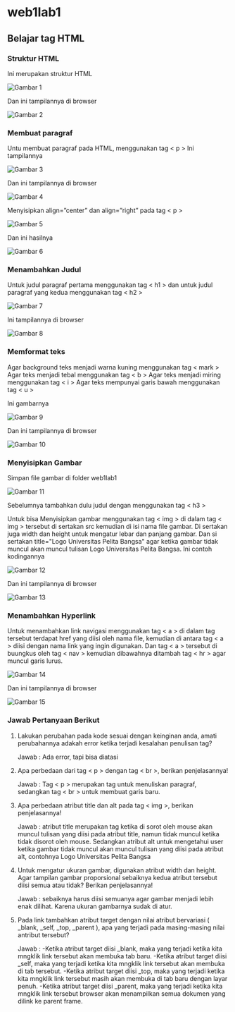 # web1lab1
## Belajar tag HTML

### Struktur HTML
Ini merupakan struktur HTML

![Gambar 1](screenshot/ss11.PNG)

Dan ini tampilannya di browser

![Gambar 2](screenshot/ss12.PNG)

### Membuat paragraf
Untu membuat paragraf pada HTML, menggunakan tag < p >
Ini tampilannya

![Gambar 3](screenshot/ss21.PNG)

Dan ini tampilannya di browser

![Gambar 4](screenshot/ss22.PNG)

Menyisipkan align=”center” dan align=”right” pada tag < p >

![Gambar 5](screenshot/ss31.PNG)

Dan ini hasilnya

![Gambar 6](screenshot/ss32.PNG)

### Menambahkan Judul
Untuk judul paragraf pertama menggunakan tag < h1 > dan untuk judul paragraf yang kedua menggunakan tag < h2 >

![Gambar 7](screenshot/ss41.PNG)

Ini tampilannya di browser

![Gambar 8](screenshot/ss42.PNG)

### Memformat teks
Agar background teks menjadi warna kuning menggunakan tag < mark >
Agar teks menjadi tebal menggunakan tag < b >
Agar teks menjadi miring menggunakan tag < i >
Agar teks mempunyai garis bawah menggunakan tag < u >

Ini gambarnya

![Gambar 9](screenshot/ss51.PNG)

Dan ini tampilannya di browser

![Gambar 10](screenshot/ss52.PNG)

###  Menyisipkan Gambar
Simpan file gambar di folder web1lab1

![Gambar 11](screenshot/ss61.PNG)

Sebelumnya tambahkan dulu judul dengan menggunakan tag < h3 >

Untuk bisa Menyisipkan gambar menggunakan tag < img >
di dalam tag < img > tersebut di sertakan src kemudian di isi nama file gambar.
Di sertakan juga width dan height untuk mengatur lebar dan panjang gambar.
Dan si sertakan title="Logo Universitas Pelita Bangsa" agar ketika gambar tidak muncul akan muncul tulisan Logo Universitas Pelita Bangsa.
Ini contoh kodingannya

![Gambar 12](screenshot/ss62.PNG)

Dan ini tampilannya di browser

![Gambar 13](screenshot/ss63.PNG)

### Menambahkan Hyperlink
Untuk menambahkan link navigasi menggunakan tag < a >
di dalam tag tersebut terdapat href yang diisi oleh nama file, kemudian di antara tag < a > diisi dengan nama link yang ingin digunakan. Dan tag < a > tersebut di buungkus oleh tag < nav > kemudian dibawahnya ditambah tag < hr > agar muncul garis lurus.

![Gambar 14](screenshot/ss71.PNG)

Dan ini tampilannya di browser

![Gambar 15](screenshot/ss72.PNG)

### Jawab Pertanyaan Berikut
1. Lakukan perubahan pada kode sesuai dengan keinginan anda, amati perubahannya adakah
   error ketika terjadi kesalahan penulisan tag?

   Jawab : Ada error, tapi bisa diatasi

2. Apa perbedaan dari tag < p > dengan tag < br >, berikan penjelasannya!

    Jawab : Tag < p > merupakan tag untuk menuliskan paragraf, sedangkan tag < br > untuk membuat garis baru.

3. Apa perbedaan atribut title dan alt pada tag < img >, berikan penjelasannya!

    Jawab : atribut title merupakan tag ketika di sorot oleh mouse akan muncul tulisan yang diisi pada atribut title, namun tidak muncul ketika tidak disorot oleh mouse.
    Sedangkan atribut alt untuk mengetahui user ketika gambar tidak muncul akan muncul tulisan yang diisi pada atribut alt, contohnya Logo Universitas Pelita Bangsa
4. Untuk mengatur ukuran gambar, digunakan atribut width dan height. Agar tampilan gambar
    proporsional sebaiknya kedua atribut tersebut diisi semua atau tidak? Berikan penjelasannya!

    Jawab : sebaiknya harus diisi semuanya agar gambar menjadi lebih enak dilihat. Karena ukuran gambarnya sudak di atur.
5. Pada link tambahkan atribut target dengan nilai atribut bervariasi ( _blank, _self, _top,
    _parent ), apa yang terjadi pada masing-masing nilai antribut tersebut?
    
    Jawab :
    -Ketika atribut target diisi _blank, maka yang terjadi ketika kita mngklik link tersebut akan membuka tab baru.
    -Ketika atribut target diisi _self,  maka yang terjadi ketika kita mngklik link tersebut akan membuka di tab tersebut.
    -Ketika atribut target diisi _top,  maka yang terjadi ketika kita mngklik link tersebut masih akan membuka di tab baru dengan  layar penuh.
    -Ketika atribut target diisi _parent,  maka yang terjadi ketika kita mngklik link tersebut browser akan menampilkan semua dokumen yang dilink ke parent frame.
